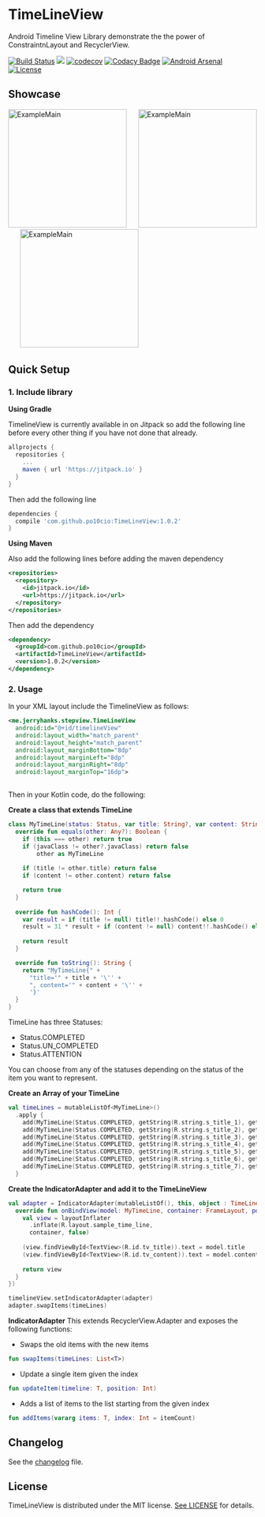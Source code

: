 # TimeLineView 
Android Timeline View Library demonstrate the the power of ConstraintnLayout and RecyclerView.


[![Build Status](https://travis-ci.org/po10cio/TimeLineView.svg?branch=master)](https://travis-ci.org/po10cio/TimeLineView)
[![](https://jitpack.io/v/po10cio/TimeLineView.svg)](https://jitpack.io/#po10cio/TimeLineView)
[![codecov](https://codecov.io/gh/po10cio/TimeLineView/branch/master/graph/badge.svg)](https://codecov.io/gh/po10cio/TimeLineView)
[![Codacy Badge](https://api.codacy.com/project/badge/Grade/ebb565a9b57641dfac51be3b6139ba9a)](https://www.codacy.com/app/po10cio/TimeLineView?utm_source=github.com&amp;utm_medium=referral&amp;utm_content=po10cio/TimeLineView&amp;utm_campaign=Badge_Grade)
[![Android Arsenal]( https://img.shields.io/badge/Android%20Arsenal-TimeLineView-green.svg?style=flat )]( https://android-arsenal.com/details/1/6540 )
[![License](https://img.shields.io/badge/License-MIT-blue.svg)](https://github.com/po10cio/TimeLineView/blob/master/LICENSE.md) 


## Showcase

<img src="sc/sc1.png" alt="ExampleMain" width="240">&nbsp;&nbsp;&nbsp;&nbsp;&nbsp;
<img src="sc/sc2.png" alt="ExampleMain" width="240">&nbsp;&nbsp;&nbsp;&nbsp;&nbsp;
<img src="sc/sc3.png" alt="ExampleMain" width="240">


## Quick Setup
### 1. Include library

**Using Gradle**

TimelineView is currently available in on Jitpack so add the following line before every other thing if you have not done that already.

```gradle
allprojects {
  repositories {
    ...
    maven { url 'https://jitpack.io' }
  }
}
```
	
Then add the following line 

``` gradle
dependencies {
  compile 'com.github.po10cio:TimeLineView:1.0.2'
}
```

**Using Maven**

Also add the following lines before adding the maven dependency

```xml
<repositories>
  <repository>
    <id>jitpack.io</id>
    <url>https://jitpack.io</url>
  </repository>
</repositories>
```
Then add the dependency

```xml
<dependency>
  <groupId>com.github.po10cio</groupId>
  <artifactId>TimeLineView</artifactId>
  <version>1.0.2</version>
</dependency>
```

### 2. Usage
In your XML layout include the TimelineView as follows:

```xml
<me.jerryhanks.stepview.TimeLineView
  android:id="@+id/timelineView"
  android:layout_width="match_parent"
  android:layout_height="match_parent"
  android:layout_marginBottom="8dp"
  android:layout_marginLeft="8dp"
  android:layout_marginRight="8dp"
  android:layout_marginTop="16dp">
      
```
Then in your Kotlin code, do the following:
 
 **Create a class that extends TimeLine**
 
```kotlin
class MyTimeLine(status: Status, var title: String?, var content: String?) : TimeLine(status) {
  override fun equals(other: Any?): Boolean {
    if (this === other) return true
    if (javaClass != other?.javaClass) return false
        other as MyTimeLine
    
    if (title != other.title) return false
    if (content != other.content) return false

    return true
  }
  
  override fun hashCode(): Int {
    var result = if (title != null) title!!.hashCode() else 0
    result = 31 * result + if (content != null) content!!.hashCode() else 0
    
    return result
  }

  override fun toString(): String {
    return "MyTimeLine{" +
      "title='" + title + '\'' +
      ", content='" + content + '\'' +
      '}'
  }
}
```
  
  
TimeLine has three Statuses:

- Status.COMPLETED
- Status.UN_COMPLETED
- Status.ATTENTION

You can choose from any of the statuses depending on the status of the item you want to represent.

**Create an Array of your TimeLine**

```kotlin
val timeLines = mutableListOf<MyTimeLine>()
  .apply {
    add(MyTimeLine(Status.COMPLETED, getString(R.string.s_title_1), getString(R.string.s_content_1)))
    add(MyTimeLine(Status.COMPLETED, getString(R.string.s_title_2), getString(R.string.s_content_2)))
    add(MyTimeLine(Status.COMPLETED, getString(R.string.s_title_3), getString(R.string.s_content_3)))
    add(MyTimeLine(Status.COMPLETED, getString(R.string.s_title_4), getString(R.string.s_content_4)))
    add(MyTimeLine(Status.COMPLETED, getString(R.string.s_title_5), getString(R.string.s_content_5)))
    add(MyTimeLine(Status.COMPLETED, getString(R.string.s_title_6), getString(R.string.s_content_6)))
    add(MyTimeLine(Status.COMPLETED, getString(R.string.s_title_7), getString(R.string.s_content_7)))
  }
```

**Create the IndicatorAdapter and add it to the TimeLineView**

```kotlin
val adapter = IndicatorAdapter(mutableListOf(), this, object : TimeLineViewCallback<MyTimeLine> {
  override fun onBindView(model: MyTimeLine, container: FrameLayout, position: Int): View {
    val view = layoutInflater
      .inflate(R.layout.sample_time_line,
      container, false)
      
    (view.findViewById<TextView>(R.id.tv_title)).text = model.title
    (view.findViewById<TextView>(R.id.tv_content)).text = model.content
   
    return view
  }
})

timelineView.setIndicatorAdapter(adapter)
adapter.swapItems(timeLines)
```

**IndicatorAdapter**
This extends RecyclerView.Adapter and exposes the following functions:

- Swaps the old items with the new items
```kotlin
fun swapItems(timeLines: List<T>)
```

- Update a single item given the index
```kotlin
fun updateItem(timeline: T, position: Int) 
```

- Adds a list of items to the list starting from the given index
```kotlin
fun addItems(vararg items: T, index: Int = itemCount)
```
	
## Changelog

See the [changelog](CHANGELOG.md) file.


## License

TimeLineView is distributed under the MIT license. [See LICENSE](https://github.com/po10cio/TimeLineView/blob/master/LICENSE.md) for details.
